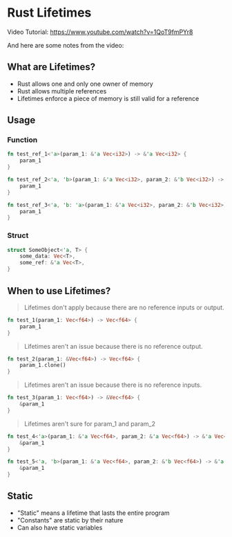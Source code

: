 # Rust Lifetimes

Video Tutorial: <https://www.youtube.com/watch?v=1QoT9fmPYr8>

And here are some notes from the video:

## What are Lifetimes?

- Rust allows one and only one owner of memory
- Rust allows multiple references
- Lifetimes enforce a piece of memory is still valid for a reference

## Usage

### Function

```rust
fn test_ref_1<'a>(param_1: &'a Vec<i32>) -> &'a Vec<i32> {
    param_1
}

fn test_ref_2<'a, 'b>(param_1: &'a Vec<i32>, param_2: &'b Vec<i32>) -> &'a Vec<i32> {
    param_1
}

fn test_ref_3<'a, 'b: 'a>(param_1: &'a Vec<i32>, param_2: &'b Vec<i32>) -> &'a Vec<i32> {
    param_1
}
```

### Struct

```rust
struct SomeObject<'a, T> {
    some_data: Vec<T>,
    some_ref: &'a Vec<T>,
}
```

## When to use Lifetimes?

> Lifetimes don't apply because there are no reference inputs or output.

```rust
fn test_1(param_1: Vec<f64>) -> Vec<f64> {
    param_1
}
```

> Lifetimes aren't an issue because there is no reference output.

```rust
fn test_2(param_1: &Vec<f64>) -> Vec<f64> {
    param_1.clone()
}
```

> Lifetimes aren't an issue because there is no reference inputs.

```rust
fn test_3(param_1: Vec<f64>) -> &Vec<f64> {
    &param_1
}
```

> Lifetimes aren't sure for param_1 and param_2

```rust
fn test_4<'a>(param_1: &'a Vec<f64>, param_2: &'a Vec<f64>) -> &'a Vec<f64> {
    &param_1
}

fn test_5<'a, 'b>(param_1: &'a Vec<f64>, param_2: &'b Vec<f64>) -> &'a Vec<f64> {
    &param_1
}
```

## Static

- "Static" means a lifetime that lasts the entire program
- "Constants" are static by their nature
- Can also have static variables
